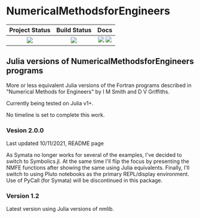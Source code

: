 # NumericalMethodsforEngineers

| **Project Status** |  **Build Status** |  **Docs** |
|:------------------:|:-----------------:|:---------:|
|![][project-status-img] | ![][CI-build] |  [![][docs-stable-img]][docs-stable-url] [![][docs-dev-img]][docs-dev-url] |

[docs-dev-img]: https://img.shields.io/badge/docs-dev-blue.svg
[docs-dev-url]: https://stanjulia.github.io/NumericalmethodsForEngineers.jl/latest

[docs-stable-img]: https://img.shields.io/badge/docs-stable-blue.svg
[docs-stable-url]: https://stanjulia.github.io/StanSample.jl/stable

[CI-build]: https://github.com/ptfem/NumericalMethodsForEngineers.jl/workflows/CI/badge.svg?branch=master

[project-status-img]: https://img.shields.io/badge/lifecycle-wip-orange.svg

## Julia versions of NumericalMethodsforEngineers programs

More or less equivalent Julia versions of the Fortran programs described in "Numerical Methods for Engineers" by I M Smith and D V Griffiths.

Currently being tested on Julia v1+.

No timeline is set to complete this work.

### Vesion 2.0.0

Last updated 10/11/2021, README page

As Symata no longer works for several of the examples, I've decided to switch to Symbolics.jl. At the same time I'll flip the focus by presenting the NMFE functions after showing the same using Julia equivalents. Finally, I'll switch to using Pluto notebooks as the primary REPL/display environment. Use of PyCall (for Symata) will be discontinued in this package.

### Version 1.2

Latest version using Julia versions of nmlib.
